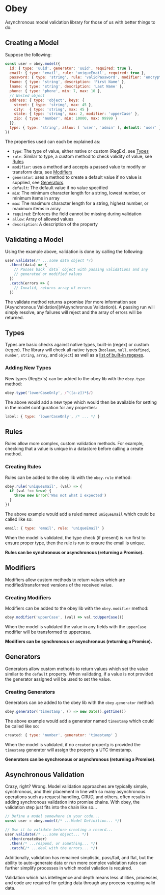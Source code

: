 # Obey

Asynchronous model validation library for those of us with better things to do.

## Creating a Model

Suppose the following:

```javascript
const user = obey.model({
  id: { type: 'uuid', generator: 'uuid', required: true },
  email: { type: 'email', rule: 'uniqueEmail', required: true },
  password: { type: 'string', rule: 'validPassword', modifier: 'encryptPassword', required: true }
  fname: { type: 'string', description: 'First Name' },
  lname: { type: 'string', description: 'Last Name' },
  phone: { type: 'phone', min: 7, max: 10 },
  // Nested object
  address: { type: 'object', keys: {
    street: { type: 'string', max: 45 },
    city:  { type: 'string', max: 45 }
    state: { type: 'string', max: 2, modifier: 'upperCase' },
    zip: { type: 'number', min: 10000, max: 99999 }
  }},
  type: { type: 'string', allow: [ 'user', 'admin' ], default: 'user' }
})
```

The properties used can each be explained as:

* `type`: The type of value, either native or custom (RegEx), see [Types](#types)
* `rule`: Similar to type, a custom method to check validity of value, see [Rules](#rules)
* `modifier`: uses a method and accepts a passed value to modify or transform data, see [Modifiers](#modifiers)
* `generator`: uses a method to create a default value if no value is supplied, see [Generators](#generators)
* `default`: The default value if no value specified
* `min`: The minimum character length for a string, lowest number, or minimum items in array
* `max`: The maximum character length for a string, highest number, or maximum items in array
* `required`: Enforces the field cannot be missing during validation
* `allow`: Array of allowed values
* `description`: A description of the property

## Validating a Model

Using the example above, validation is done by calling the following:

```javascript
user.validate(/* ...some data object */)
  .then((data) => {
    // Passes back `data` object with passing validations and any
    // generated or modified values
  })
  .catch(errors => {
    // Invalid, returns array of errors
  })
```

The validate method returns a promise (for more information see [Asynchronous Validation](#Asynchronous Validation)). A passing run will simply resolve, any failures will reject and the array of errors will be returned.

## Types

Types are basic checks against native types, built-in (regex) or custom (regex). The library will check all native types (`boolean`, `null`, `undefined`, `number`, `string`, `array`, and `object`) as well as a [list of built-in regexes](/src/lib/regex.js).

### Adding New Types

New types (RegEx's) can be added to the obey lib with the `obey.type` method:

```javascript
obey.type('lowerCaseOnly', /^([a-z])*$/)
```

The above would add a new type which would then be available for setting in the model configuration for any properties:

```javascript
label: { type: 'lowerCaseOnly', /* ... */ }
```

## Rules

Rules allow more complex, custom validation methods. For example, checking that a value is unique in a datastore before calling a create method.

### Creating Rules

Rules can be added to the obey lib with the `obey.rule` method:

```javascript
obey.rule('uniqueEmail', (val) => {
  if (val !== true) {
    throw new Error('Was not what I expected')
  }
})
```

The above example would add a ruled named `uniqueEmail` which could be called like so:

```javascript
email: { type: 'email', rule: 'uniqueEmail' }
```

When the model is validated, the type check (if present) is run first to ensure proper type, then the rule is run to ensure the email is unique.

**Rules can be synchronous or asynchronous (returning a Promise).**

## Modifiers

Modifiers allow custom methods to return values which are modified/transformed versions of the received value.

### Creating Modifiers

Modifiers can be added to the obey lib with the `obey.modifier` method:

```javascript
obey.modifier('upperCase', (val) => val.toUpperCase())
```

When the model is validated the value in any fields with the `upperCase` modifier will be transformed to uppercase.

**Modifiers can be synchronous or asynchronous (returning a Promise).**

## Generators

Generators allow custom methods to return values which set the value similar to the `default` property. When validating, if a value is not provided the generator assigned will be used to set the value.

### Creating Generators

Generators can be added to the obey lib with the `obey.generator` method:

```javascript
obey.generator('timestamp', () => new Date().getTime())
```

The above example would add a generator named `timestamp` which could be called like so:

```javascript
created: { type: 'number', generator: 'timestamp' }
```

When the model is validated, if no `created` property is provided the `timestamp` generator will assign the property a UTC timestamp.

**Generators can be synchronous or asynchronous (returning a Promise).**

## Asynchronous Validation

Crazy, right? Wrong. Model validation approaches are typically simple, synchronous, and their placement in line with so many asynchronous operations such as request handling, CRUD, and others, often results in adding synchronous validation into promise chains. With obey, the validation step just fits into the chain like so...

```javascript
// Define a model somewhere in your code...
const user = obey.model(/* ...Model Definition... */)

// Use it to validate before creating a record...
user.validate(/* ...some object... */)
  .then(createUser)
  .then(/* ...respond, or something... */)
  .catch(/* ...deal with the errors... */)
```

Additionally, validation has remained simplistic, pass/fail, and flat, but the ability to auto-generate data or run more complex validation rules can further simplify processes in which model valiation is required.

Validation which has intellegence and depth means less utilities, processes, and code are required for getting data through any process requiring valid data.
